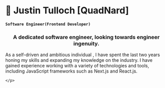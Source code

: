 # 🍏 Justin Tulloch [QuadNard]

**`Software Engineer(Frontend Developer)`**
<h3 align="center">A dedicated software engineer, looking towards engineer ingenuity.</h3>

As a self-driven and ambitious individual , I have spent the last two years honing my skills and expanding my knowledge on the industry. I have gained experience working with a variety of technologies and tools, including JavaScript frameworks such as Next.js and React.js. 

   <p align="left">
        <a href="">
  </a>
  
    </p>


